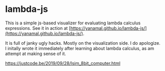 # lambda-js

This is a simple js-based visualizer for evaluating lambda calculus expressions. See it in action at [https://yanamal.github.io/lambda-js/](https://yanamal.github.io/lambda-js/).

It is full of janky ugly hacks. Mostly on the visualization side. I do apologize. I initally wrote it immediately after learning about lambda calculus, as am attempt at making sense of it. 

https://justcode.be/2019/09/28/lsim_8bit_computer.html



